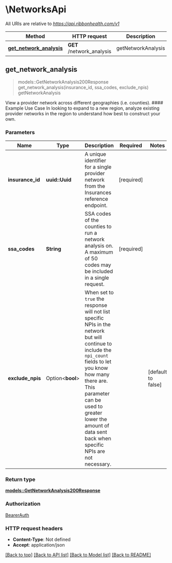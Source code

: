 # \NetworksApi

All URIs are relative to *https://api.ribbonhealth.com/v1*

Method | HTTP request | Description
------------- | ------------- | -------------
[**get_network_analysis**](NetworksApi.md#get_network_analysis) | **GET** /network_analysis | getNetworkAnalysis



## get_network_analysis

> models::GetNetworkAnalysis200Response get_network_analysis(insurance_id, ssa_codes, exclude_npis)
getNetworkAnalysis

View a provider network across different geographies (i.e. counties).  #### Example Use Case In looking to expand to a new region, analyze existing provider networks in the region to understand how best to construct your own. 

### Parameters


Name | Type | Description  | Required | Notes
------------- | ------------- | ------------- | ------------- | -------------
**insurance_id** | **uuid::Uuid** | A unique identifier for a single provider network from the Insurances reference endpoint. | [required] |
**ssa_codes** | **String** | SSA codes of the counties to run a network analysis on.   A maximum of 50 codes may be included in a single request. | [required] |
**exclude_npis** | Option<**bool**> | When set to `true` the response will not list specific NPIs in the network but will continue to include the `npi_count` fields to let you know how many there are.  This parameter can be used to greater lower the amount of data sent back when specific NPIs are not necessary. |  |[default to false]

### Return type

[**models::GetNetworkAnalysis200Response**](getNetworkAnalysis_200_response.md)

### Authorization

[BearerAuth](../README.md#BearerAuth)

### HTTP request headers

- **Content-Type**: Not defined
- **Accept**: application/json

[[Back to top]](#) [[Back to API list]](../README.md#documentation-for-api-endpoints) [[Back to Model list]](../README.md#documentation-for-models) [[Back to README]](../README.md)

